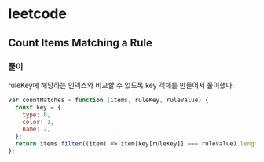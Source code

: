 # leetcode

## Count Items Matching a Rule

### 풀이

ruleKey에 해당하는 인덱스와 비교할 수 있도록 key 객체를 만들어서 풀이했다.

```js
var countMatches = function (items, ruleKey, ruleValue) {
  const key = {
    type: 0,
    color: 1,
    name: 2,
  };
  return items.filter((item) => item[key[ruleKey]] === ruleValue).length;
};
```
